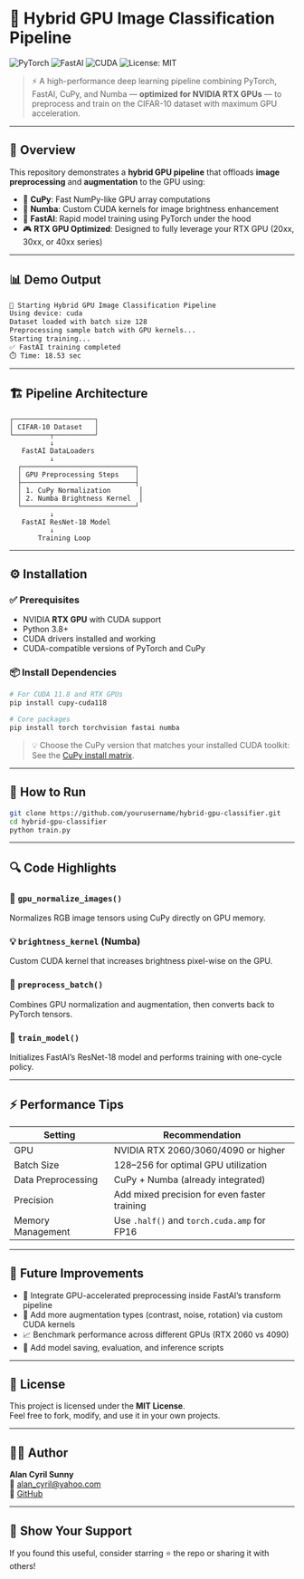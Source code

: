 
# 🚀 Hybrid GPU Image Classification Pipeline  
![PyTorch](https://img.shields.io/badge/PyTorch-EE4C2C?style=for-the-badge&logo=pytorch&logoColor=white)
![FastAI](https://img.shields.io/badge/FastAI-181717?style=for-the-badge&logo=fastapi&logoColor=white)
![CUDA](https://img.shields.io/badge/NVIDIA-CUDA-76B900?style=for-the-badge&logo=nvidia&logoColor=white)
![License: MIT](https://img.shields.io/badge/License-MIT-green.svg?style=for-the-badge)

> ⚡ A high-performance deep learning pipeline combining PyTorch, FastAI, CuPy, and Numba — **optimized for NVIDIA RTX GPUs** — to preprocess and train on the CIFAR-10 dataset with maximum GPU acceleration.

---

## 🧠 Overview

This repository demonstrates a **hybrid GPU pipeline** that offloads **image preprocessing** and **augmentation** to the GPU using:

- 🧮 **CuPy**: Fast NumPy-like GPU array computations  
- 🔬 **Numba**: Custom CUDA kernels for image brightness enhancement  
- 🐍 **FastAI**: Rapid model training using PyTorch under the hood  
- 🎮 **RTX GPU Optimized**: Designed to fully leverage your RTX GPU (20xx, 30xx, or 40xx series)

---

## 📊 Demo Output

```bash
🚀 Starting Hybrid GPU Image Classification Pipeline
Using device: cuda
Dataset loaded with batch size 128
Preprocessing sample batch with GPU kernels...
Starting training...
✅ FastAI training completed
⏱️ Time: 18.53 sec
```

---

## 🏗️ Pipeline Architecture

```
┌────────────────────┐
│ CIFAR-10 Dataset   │
└─────────┬──────────┘
          ↓
   FastAI DataLoaders
          ↓
  ┌────────────────────────────┐
  │ GPU Preprocessing Steps    │
  ├────────────────────────────┤
  │ 1. CuPy Normalization       │
  │ 2. Numba Brightness Kernel  │
  └────────────────────────────┘
          ↓
   FastAI ResNet-18 Model
          ↓
       Training Loop
```

---

## ⚙️ Installation

### ✅ Prerequisites

- NVIDIA **RTX GPU** with CUDA support  
- Python 3.8+  
- CUDA drivers installed and working  
- CUDA-compatible versions of PyTorch and CuPy

### 📦 Install Dependencies

```bash
# For CUDA 11.8 and RTX GPUs
pip install cupy-cuda118

# Core packages
pip install torch torchvision fastai numba
```

> 💡 Choose the CuPy version that matches your installed CUDA toolkit:  
> See the [CuPy install matrix](https://docs.cupy.dev/en/stable/install.html#using-pip).

---

## 🧪 How to Run

```bash
git clone https://github.com/yourusername/hybrid-gpu-classifier.git
cd hybrid-gpu-classifier
python train.py
```

---

## 🔍 Code Highlights

### 🔧 `gpu_normalize_images()`

Normalizes RGB image tensors using CuPy directly on GPU memory.

### 💡 `brightness_kernel` (Numba)

Custom CUDA kernel that increases brightness pixel-wise on the GPU.

### 🧼 `preprocess_batch()`

Combines GPU normalization and augmentation, then converts back to PyTorch tensors.

### 🧠 `train_model()`

Initializes FastAI’s ResNet-18 model and performs training with one-cycle policy.

---

## ⚡ Performance Tips

| Setting                     | Recommendation                     |
|----------------------------|-------------------------------------|
| GPU                        | NVIDIA RTX 2060/3060/4090 or higher |
| Batch Size                 | 128–256 for optimal GPU utilization |
| Data Preprocessing         | CuPy + Numba (already integrated)   |
| Precision                  | Add mixed precision for even faster training |
| Memory Management          | Use `.half()` and `torch.cuda.amp` for FP16 |

---

## 🚀 Future Improvements

- 🔁 Integrate GPU-accelerated preprocessing inside FastAI’s transform pipeline  
- 🎨 Add more augmentation types (contrast, noise, rotation) via custom CUDA kernels  
- 📈 Benchmark performance across different GPUs (RTX 2060 vs 4090)  
- 💾 Add model saving, evaluation, and inference scripts  

---

## 📜 License

This project is licensed under the **MIT License**.  
Feel free to fork, modify, and use it in your own projects.

---

## 👨‍💻 Author

**Alan Cyril Sunny**  
📧 alan_cyril@yahoo.com  
🐙 [GitHub](https://github.com/dragonpilee)

---

## 🌟 Show Your Support

If you found this useful, consider starring ⭐ the repo or sharing it with others!
